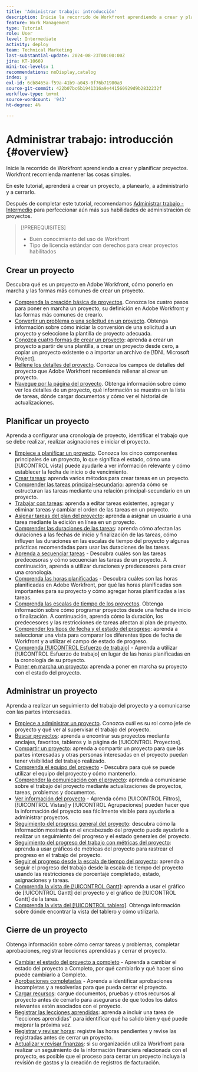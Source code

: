 ```yaml
---
title: 'Administrar trabajo: introducción'
description: Inicie la recorrido de Workfront aprendiendo a crear y planificar proyectos. Workfront recomienda mantener las cosas simples.
feature: Work Management
type: Tutorial
role: User
level: Intermediate
activity: deploy
team: Technical Marketing
last-substantial-update: 2024-08-23T00:00:00Z
jira: KT-10669
mini-toc-levels: 1
recommendations: noDisplay,catalog
index: y
exl-id: 6cb8465a-f59a-41b9-a043-0f76b71980a3
source-git-commit: 422b07bc6b1941316a9e441560929d9b2832232f
workflow-type: tm+mt
source-wordcount: '943'
ht-degree: 4%

---
```


# Administrar trabajo: introducción {#overview}

Inicie la recorrido de Workfront aprendiendo a crear y planificar proyectos. Workfront recomienda mantener las cosas simples.

En este tutorial, aprenderá a crear un proyecto, a planearlo, a administrarlo y a cerrarlo.

Después de completar este tutorial, recomendamos [Administrar trabajo - Intermedio](https://experienceleague.adobe.com/docs/workfront-learn/manage-work-intermediate/overview.html) para perfeccionar aún más sus habilidades de administración de proyectos.

>[!PREREQUISITES]
>
>* Buen conocimiento del uso de Workfront
>* Tipo de licencia estándar con derechos para crear proyectos habilitados

## Crear un proyecto

Descubra qué es un proyecto en Adobe Workfront, cómo ponerlo en marcha y las formas más comunes de crear un proyecto.

* [Comprenda la creación básica de proyectos](understand-basic-project-creation.md). Conozca los cuatro pasos para poner en marcha un proyecto, su definición en Adobe Workfront y las formas más comunes de crearlo.
* [Convertir un problema o una solicitud en un proyecto](create-a-project-from-a-request.md). Obtenga información sobre cómo iniciar la conversión de una solicitud a un proyecto y seleccione la plantilla de proyecto adecuada.
* [Conozca cuatro formas de crear un proyecto](understand-other-ways-to-create-projects.md): aprenda a crear un proyecto a partir de una plantilla, a crear un proyecto desde cero, a copiar un proyecto existente o a importar un archivo de [!DNL Microsoft Project].
* [Rellene los detalles del proyecto](fill-in-the-project-details.md). Conozca los campos de detalles del proyecto que Adobe Workfront recomienda rellenar al crear un proyecto.
* [Navegue por la página del proyecto](navigate-the-project-page.md). Obtenga información sobre cómo ver los detalles de un proyecto, qué información se muestra en la lista de tareas, dónde cargar documentos y cómo ver el historial de actualizaciones.

## Planificar un proyecto

Aprenda a configurar una cronología de proyecto, identificar el trabajo que se debe realizar, realizar asignaciones e iniciar el proyecto.

* [Empiece a planificar un proyecto](getting-started-plan-a-project.md). Conozca los cinco componentes principales de un proyecto, lo que significa el estado, cómo una [!UICONTROL vista] puede ayudarle a ver información relevante y cómo establecer la fecha de inicio o de vencimiento.
* [Crear tareas](how-to-create-tasks.md): aprenda varios métodos para crear tareas en un proyecto.
* [Comprender las tareas principal-secundario](understand-parent-child-tasks.md): aprenda cómo se estructuran las tareas mediante una relación principal-secundario en un proyecto.
* [Trabajar con tareas](work-with-tasks.md): aprenda a editar tareas existentes, agregar y eliminar tareas y cambiar el orden de las tareas en un proyecto.
* [Asignar tareas del plan del proyecto](assign-tasks-from-the-project-plan.md): aprenda a asignar un usuario a una tarea mediante la edición en línea en un proyecto.
* [Comprender las duraciones de las tareas](understand-task-durations.md): aprenda cómo afectan las duraciones a las fechas de inicio y finalización de las tareas, cómo influyen las duraciones en las escalas de tiempo del proyecto y algunas prácticas recomendadas para usar las duraciones de las tareas.
* [Aprenda a secuenciar tareas](learn-to-sequence-tasks.md) - Descubra cuáles son las tareas predecesoras y cómo secuencian las tareas de un proyecto. A continuación, aprenda a utilizar duraciones y predecesores para crear una cronología.
* [Comprenda las horas planificadas](understand-planned-hours.md) - Descubra cuáles son las horas planificadas en Adobe Workfront, por qué las horas planificadas son importantes para su proyecto y cómo agregar horas planificadas a las tareas.
* [Comprenda las escalas de tiempo de los proyectos](understand-project-timelines.md). Obtenga información sobre cómo programar proyectos desde una fecha de inicio o finalización. A continuación, aprenda cómo la duración, los predecesores y las restricciones de tareas afectan al plan de proyecto.
* [Comprender los tipos de fecha y el estado del progreso](understand-task-dates-and-progress-status.md): aprenda a seleccionar una vista para comparar los diferentes tipos de fecha de Workfront y a utilizar el campo de estado de progreso.
* [Comprenda [!UICONTROL Esfuerzo de trabajo]](understand-work-effort.md) - Aprenda a utilizar [!UICONTROL Esfuerzo de trabajo] en lugar de las horas planificadas en la cronología de su proyecto.
* [Poner en marcha un proyecto](take-a-project-live.md): aprenda a poner en marcha su proyecto con el estado del proyecto.

## Administrar un proyecto

Aprenda a realizar un seguimiento del trabajo del proyecto y a comunicarse con las partes interesadas.

* [Empiece a administrar un proyecto](getting-started-manage-a-project.md). Conozca cuál es su rol como jefe de proyecto y qué ver al supervisar el trabajo del proyecto.
* [Buscar proyectos](find-projects.md): aprenda a encontrar sus proyectos mediante anclajes, favoritos, tableros y la página de [!UICONTROL Proyectos].
* [Compartir un proyecto](share-a-project.md): aprenda a compartir un proyecto para que las partes interesadas y otras personas interesadas en el proyecto puedan tener visibilidad del trabajo realizado.
* [Comprenda el equipo del proyecto](understand-the-project-team.md) - Descubra para qué se puede utilizar el equipo del proyecto y cómo mantenerlo.
* [Comprender la comunicación con el proyecto](understand-project-communication.md): aprenda a comunicarse sobre el trabajo del proyecto mediante actualizaciones de proyectos, tareas, problemas y documentos.
* [Ver información del proyecto](view-project-information.md) - Aprenda cómo [!UICONTROL Filtros], [!UICONTROL Vistas] y [!UICONTROL Agrupaciones] pueden hacer que la información del proyecto sea fácilmente visible para ayudarle a administrar proyectos.
* [Seguimiento del progreso general del proyecto](track-overall-project-progress.md): descubra cómo la información mostrada en el encabezado del proyecto puede ayudarle a realizar un seguimiento del progreso y el estado generales del proyecto.
* [Seguimiento del progreso del trabajo con métricas del proyecto](track-work-progress-with-project-metrics.md): aprenda a usar gráficos de métricas del proyecto para rastrear el progreso en el trabajo del proyecto.
* [Seguir el progreso desde la escala de tiempo del proyecto](track-work-progress-from-the-project-timeline.md): aprenda a seguir el progreso del trabajo desde la escala de tiempo del proyecto usando las restricciones de porcentaje completado, estado, asignaciones y tareas.
* [Comprenda la vista de [!UICONTROL Gantt]](understand-the-gantt-view.md): aprenda a usar el gráfico de [!UICONTROL Gantt] del proyecto y el gráfico de [!UICONTROL Gantt] de la tarea.
* [Comprenda la vista del [!UICONTROL tablero]](understand-the-board-view.md). Obtenga información sobre dónde encontrar la vista del tablero y cómo utilizarla.

## Cierre de un proyecto

Obtenga información sobre cómo cerrar tareas y problemas, completar aprobaciones, registrar lecciones aprendidas y cerrar el proyecto.

* [Cambiar el estado del proyecto a completo](change-the-project-status.md) - Aprenda a cambiar el estado del proyecto a Completo, por qué cambiarlo y qué hacer si no puede cambiarlo a Completo.
* [Aprobaciones completadas](complete-approvals.md) - Aprenda a identificar aprobaciones incompletas y a resolverlas para que pueda cerrar el proyecto.
* [Cargar recursos](upload-assets.md): cargue documentos, pruebas y otros recursos al proyecto antes de cerrarlo para asegurarse de que todos los datos relevantes estén asociados con el proyecto.
* [Registrar las lecciones aprendidas](lessons-learned-from-closing-a-project.md): aprenda a incluir una tarea de &quot;lecciones aprendidas&quot; para identificar qué ha salido bien y qué puede mejorar la próxima vez.
* [Registrar y revisar horas](log-and-review-hours.md): registre las horas pendientes y revise las registradas antes de cerrar un proyecto.
* [Actualizar y revisar finanzas](update-and-review-finances.md): si su organización utiliza Workfront para realizar un seguimiento de la información financiera relacionada con el proyecto, es posible que el proceso para cerrar un proyecto incluya la revisión de gastos y la creación de registros de facturación.
